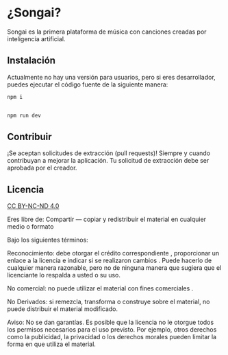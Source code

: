 # ¿Songai?

Songai es la primera plataforma de música con canciones creadas por inteligencia artificial.

## Instalación

Actualmente no hay una versión para usuarios, pero si eres desarrollador, puedes ejecutar el código fuente de la siguiente manera:

```bash
npm i


npm run dev
```

## Contribuir

¡Se aceptan solicitudes de extracción (pull requests)! Siempre y cuando contribuyan a mejorar la aplicación. Tu solicitud de extracción debe ser aprobada por el creador.

## Licencia

[CC BY-NC-ND 4.0](https://creativecommons.org/licenses/by-nc-nd/4.0/)

Eres libre de:
Compartir — copiar y redistribuir el material en cualquier medio o formato


Bajo los siguientes términos:

Reconocimiento: debe otorgar el crédito correspondiente , proporcionar un enlace a la licencia e indicar si se realizaron cambios . Puede hacerlo de cualquier manera razonable, pero no de ninguna manera que sugiera que el licenciante lo respalda a usted o su uso.

No comercial: no puede utilizar el material con fines comerciales .

No Derivados: si remezcla, transforma o construye sobre el material, no puede distribuir el material modificado.


Aviso:
No se dan garantías. Es posible que la licencia no le otorgue todos los permisos necesarios para el uso previsto. Por ejemplo, otros derechos como la publicidad, la privacidad o los derechos morales pueden limitar la forma en que utiliza el material.
